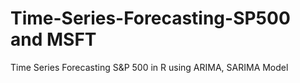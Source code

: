 # Time-Series-Forecasting-SP500 and MSFT
Time Series Forecasting S&amp;P 500 in R using ARIMA, SARIMA Model
